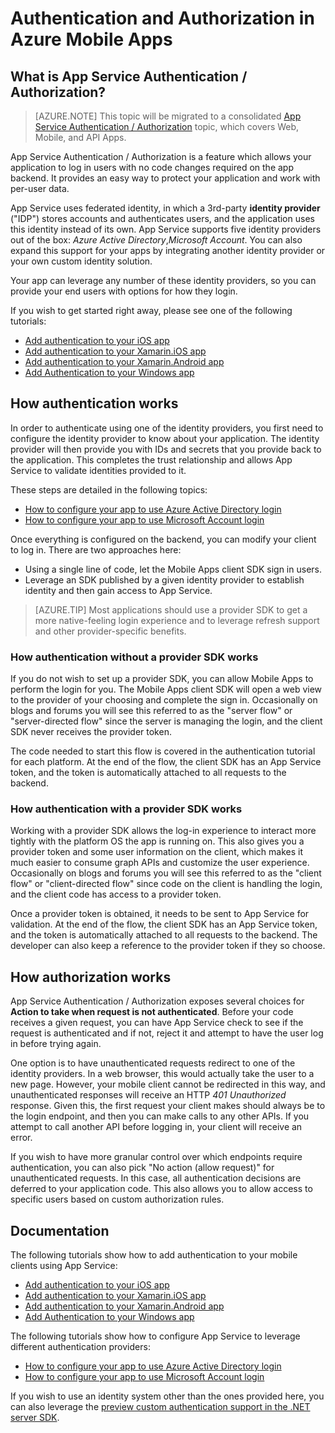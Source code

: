 <properties
	pageTitle="Authentication and Authorization in Azure Mobile Apps | Azure"
	description="Conceptual reference and overview of the Authentication / Authorization feature for Azure Mobile Apps"
	services="app-service\mobile"
	documentationCenter=""
	authors="mattchenderson"
	manager="erikre"
	editor=""/>

<tags
	ms.service="app-service-mobile"
	ms.workload="mobile"
	ms.tgt_pltfrm="na"
	ms.devlang="multiple"
	ms.topic="article"
	ms.date="10/01/2016"
	ms.author="mahender"/>

# Authentication and Authorization in Azure Mobile Apps

## What is App Service Authentication / Authorization?

> [AZURE.NOTE] This topic will be migrated to a consolidated [App Service Authentication / Authorization](/documentation/articles/app-service-authentication-overview/) topic, which covers Web, Mobile, and API Apps.

App Service Authentication / Authorization is a feature which allows your application to log in users with no code changes required on the app backend. It provides an easy way to protect your application and work with per-user data.

App Service uses federated identity, in which a 3rd-party **identity provider** ("IDP") stores accounts and authenticates users, and the application uses this identity instead of its own. App Service supports five identity providers out of the box: _Azure Active Directory_,_Microsoft Account_. You can also expand this support for your apps by integrating another identity provider or your own custom identity solution.

Your app can leverage any number of these identity providers, so you can provide your end users with options for how they login.

If you wish to get started right away, please see one of the following tutorials:

- [Add authentication to your iOS app]
- [Add authentication to your Xamarin.iOS app]
- [Add authentication to your Xamarin.Android app]
- [Add Authentication to your Windows app]

## How authentication works

In order to authenticate using one of the identity providers, you first need to configure the identity provider to know about your application. The identity provider will then provide you with IDs and secrets that you provide back to the application. This completes the trust relationship and allows App Service to validate identities provided to it.

These steps are detailed in the following topics:

- [How to configure your app to use Azure Active Directory login]
- [How to configure your app to use Microsoft Account login]

Once everything is configured on the backend, you can modify your client to log in. There are two approaches here:

- Using a single line of code, let the Mobile Apps client SDK sign in users.
- Leverage an SDK published by a given identity provider to establish identity and then gain access to App Service.

>[AZURE.TIP] Most applications should use a provider SDK to get a more native-feeling login experience and to leverage refresh support and other provider-specific benefits.

### How authentication without a provider SDK works

If you do not wish to set up a provider SDK, you can allow Mobile Apps to perform the login for you. The Mobile Apps client SDK will open a web view to the provider of your choosing and complete the sign in. Occasionally on blogs and forums you will see this referred to as the "server flow" or "server-directed flow" since the server is managing the login, and the client SDK never receives the provider token.

The code needed to start this flow is covered in the authentication tutorial for each platform. At the end of the flow, the client SDK has an App Service token, and the token is automatically attached to all requests to the backend.

### How authentication with a provider SDK works

Working with a provider SDK allows the log-in experience to interact more tightly with the platform OS the app is running on. This also gives you a provider token and some user information on the client, which makes it much easier to consume graph APIs and customize the user experience. Occasionally on blogs and forums you will see this referred to as the "client flow" or "client-directed flow" since code on the client is handling the login, and the client code has access to a provider token.

Once a provider token is obtained, it needs to be sent to App Service for validation. At the end of the flow, the client SDK has an App Service token, and the token is automatically attached to all requests to the backend. The developer can also keep a reference to the provider token if they so choose.

## How authorization works

App Service Authentication / Authorization exposes several choices for **Action to take when request is not authenticated**. Before your code receives a given request, you can have App Service check to see if the request is authenticated and if not, reject it and attempt to have the user log in before trying again.

One option is to have unauthenticated requests redirect to one of the identity providers. In a web browser, this would actually take the user to a new page. However, your mobile client cannot be redirected in this way, and unauthenticated responses will receive an HTTP _401 Unauthorized_ response. Given this, the first request your client makes should always be to the login endpoint, and then you can make calls to any other APIs. If you attempt to call another API before logging in, your client will receive an error.

If you wish to have more granular control over which endpoints require authentication, you can also pick "No action (allow request)" for unauthenticated requests. In this case, all authentication decisions are deferred to your application code. This also allows you to allow access to specific users based on custom authorization rules.

## Documentation

The following tutorials show how to add authentication to your mobile clients using App Service:

- [Add authentication to your iOS app]
- [Add authentication to your Xamarin.iOS app]
- [Add authentication to your Xamarin.Android app]
- [Add Authentication to your Windows app]

The following tutorials show how to configure App Service to leverage different authentication providers:

- [How to configure your app to use Azure Active Directory login]
- [How to configure your app to use Microsoft Account login]

If you wish to use an identity system other than the ones provided here, you can also leverage the [preview custom authentication support in the .NET server SDK](/documentation/articles/app-service-mobile-dotnet-backend-how-to-use-server-sdk/#custom-auth).

[Add authentication to your iOS app]: /documentation/articles/app-service-mobile-ios-get-started-users/
[Add authentication to your Xamarin.iOS app]: /documentation/articles/app-service-mobile-xamarin-ios-get-started-users/
[Add authentication to your Xamarin.Android app]: /documentation/articles/app-service-mobile-xamarin-android-get-started-users/
[Add Authentication to your Windows app]: /documentation/articles/app-service-mobile-windows-store-dotnet-get-started-users/

[How to configure your app to use Azure Active Directory login]: /documentation/articles/app-service-mobile-how-to-configure-active-directory-authentication/
[How to configure your app to use Microsoft Account login]: /documentation/articles/app-service-mobile-how-to-configure-microsoft-authentication/
